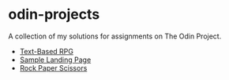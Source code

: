 # odin-projects
A collection of my solutions for assignments on The Odin Project.

* [Text-Based RPG](https://edyth-k.github.io/odin-projects/js-foundations/rpg/rpg.html)
* [Sample Landing Page](https://edyth-k.github.io/odin-projects//flexbox/landing-page/landing-page.html)
* [Rock Paper Scissors](https://edyth-k.github.io/odin-projects/js-foundations/rock-paper-scissors/rps.html)
